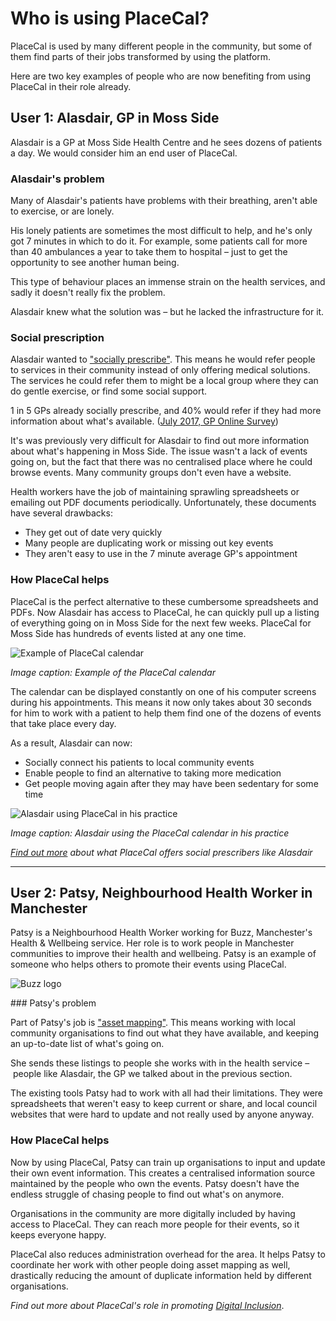 # Who is using PlaceCal?

PlaceCal is used by many different people in the community, but some of them find parts of their jobs transformed by using the platform.

Here are two key examples of people who are now benefiting from using PlaceCal in their role already.

## User 1: Alasdair, GP in Moss Side

Alasdair is a GP at Moss Side Health Centre and he sees dozens of patients a day. We would consider him an end user of PlaceCal.

### Alasdair's problem

Many of Alasdair's patients have problems with their breathing, aren't able to exercise, or are lonely.

His lonely patients are sometimes the most difficult to help, and he's only got 7 minutes in which to do it. For example, some patients call for more than 40 ambulances a year to take them to hospital – just to get the opportunity to see another human being.

This type of behaviour places an immense strain on the health services, and sadly it doesn't really fix the problem.

Alasdair knew what the solution was – but he lacked the infrastructure for it.

### Social prescription

Alasdair wanted to ["socially prescribe"](https://www.england.nhs.uk/personalised-health-and-care/social-prescribing/). This means he would refer people to services in their community instead of only offering medical solutions. The services he could refer them to might be a local group where they can do gentle exercise, or find some social support.

1 in 5 GPs already socially prescribe, and 40% would refer if they had more information about what's available. ([July 2017, GP Online Survey](https://www.england.nhs.uk/personalised-health-and-care/social-prescribing/))

It's was previously very difficult for Alasdair to find out more information about what's happening in Moss Side. The issue wasn't a lack of events going on, but the fact that there was no centralised place where he could browse events. Many community groups don't even have a website.

Health workers have the job of maintaining sprawling spreadsheets or emailing out PDF documents periodically. Unfortunately, these documents have several drawbacks:

* They get out of date very quickly
* Many people are duplicating work or missing out key events
* They aren't easy to use in the 7 minute average GP's appointment

### How PlaceCal helps

PlaceCal is the perfect alternative to these cumbersome spreadsheets and PDFs. Now Alasdair has access to PlaceCal, he can  quickly pull up a listing of everything going on in Moss Side for the next few weeks. PlaceCal for Moss Side has hundreds of events listed at any one time.

![Example of PlaceCal calendar](https://raw.githubusercontent.com/geeksforsocialchange/PlaceCal-Handbook/master/assets/placecal-sample-events-page.png)

_Image caption: Example of the PlaceCal calendar_

The calendar can be displayed constantly on one of his computer screens during his appointments. This means it now only takes about 30 seconds for him to work with a patient to help them find one of the dozens of events that take place every day.

As a result, Alasdair can now:
* Socially connect his patients to local community events
* Enable people to find an alternative to taking more medication
* Get people moving again after they may have been sedentary for some time

![Alasdair using PlaceCal in his practice](https://raw.githubusercontent.com/geeksforsocialchange/PlaceCal-Handbook/master/assets/alasdair-local-gp-moss-side.jpeg)

_Image caption: Alasdair using the PlaceCal calendar in his practice_

[_Find out more_](/introduction/benefits.md) _about what PlaceCal offers social prescribers like Alasdair_

------

## User 2: Patsy, Neighbourhood Health Worker in Manchester

Patsy is a Neighbourhood Health Worker working for Buzz, Manchester's Health & Wellbeing service. Her role is to work people in Manchester communities to improve their health and wellbeing. Patsy is an example of someone who helps others to promote their events using PlaceCal.

![Buzz logo](https://raw.githubusercontent.com/geeksforsocialchange/PlaceCal-Handbook/master/assets/buzz-logo.png)

### Patsy's problem

Part of Patsy's job is ["asset mapping"](http://www.brighterfuturestogether.co.uk/brighter-futures-together-toolkit/map-assets-in-your-community/). This means working with local community organisations to find out what they have available, and keeping an up-to-date list of what's going on.

She sends these listings to people she works with in the health service – people like Alasdair, the GP we talked about in the previous section.

The existing tools Patsy had to work with all had their limitations. They were spreadsheets that weren't easy to keep current or share, and local council websites that were hard to update and not really used by anyone anyway.

### How PlaceCal helps

Now by using PlaceCal, Patsy can train up organisations to input and update their own event information. This creates a centralised information source maintained by the people who own the events. Patsy doesn't have the endless struggle of chasing people to find out what's on anymore.

Organisations in the community are more digitally included by having access to PlaceCal. They can reach more people for their events, so it keeps everyone happy.

PlaceCal also reduces administration overhead for the area. It helps Patsy to coordinate her work with other people doing asset mapping as well, drastically reducing the amount of duplicate information held by different organisations.

_Find out more about PlaceCal's role in promoting_ [_Digital Inclusion_](/commissioners/digital-inclusion.md).
